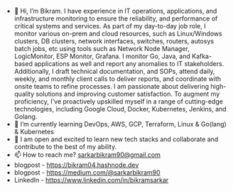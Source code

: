 - 👋 Hi, I’m Bikram. I have experience in IT operations, applications, and infrastructure monitoring to ensure the reliability, and performance of critical systems and services. As part of my day-to-day job role, I monitor various on-prem and cloud resources, such as Linux/Windows clusters, DB clusters, network interfaces, switches, routers, autosys batch jobs, etc using tools such as Network Node Manager, LogicMonitor, ESP Monitor, Grafana. I monitor Go, Java, and Kafka-based applications as well and report any anomalies to IT stakeholders. Additionally, I draft technical documentation, and SOPs, attend daily, weekly, and monthly client calls to deliver reports, and coordinate with onsite teams to refine processes. I am passionate about delivering high-quality solutions and improving customer satisfaction. To augment my proficiency, I've proactively upskilled myself in a range of cutting-edge technologies, including Google Cloud, Docker, Kubernetes, Jenkins, and Golang.
- 👀 I’m currently learning DevOps, AWS, GCP, Terraform, Linux & Go(lang) & Kubernetes
- 💞️ I am open and excited to learn new tech stacks and collaborate and contribute to the best of my ability.
- 📫 How to reach me? sarkarbikram90@gmail.com
- blogpost - https://bikram04.hashnode.dev
- blogpost - https://medium.com/@sarkarbikram90
- LinkedIn - https://www.linkedin.com/in/bikramsarkar

<!---
sarkarbikram90/sarkarbikram90 is a ✨ special ✨ repository because its `README.md` (this file) appears on your GitHub profile.
You can click the Preview link to take a look at your changes.
--->
